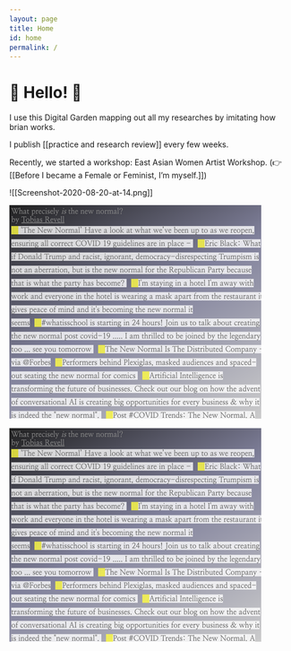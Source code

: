 ```yaml
---
layout: page
title: Home
id: home
permalink: /
---
```


# 🌱 Hello! 🌱


I use this Digital Garden mapping out all my researches by imitating how brian works. 

I publish [[practice and research review]] every few weeks. 

Recently, we started a workshop: East Asian Women Artist Workshop. (👉   [[Before I became a Female or Feminist, I’m myself.]])

![[Screenshot-2020-08-20-at-14.png]]

<img class="test" src="assets/Screenshot-2020-08-20-at-14.png" alt="test">

![](https://github.com/Chan-ops/my-digital-garden/blob/5d383d73e8fd610346c2109758d0eeaa6051d488/assets/Screenshot-2020-08-20-at-14.png)
